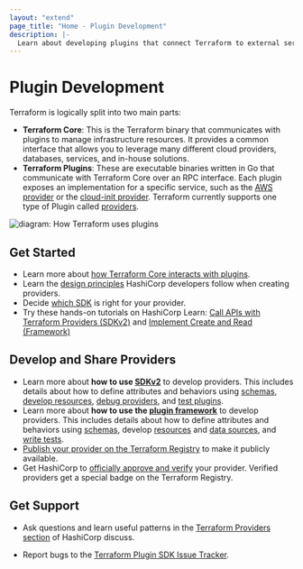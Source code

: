 ```yaml
---
layout: "extend"
page_title: "Home - Plugin Development"
description: |-
  Learn about developing plugins that connect Terraform to external services.
---
```


# Plugin Development
Terraform is logically split into two main parts:

- **Terraform Core**: This is the Terraform binary that communicates with plugins to manage infrastructure resources. It provides a common interface that allows you to leverage many different cloud providers, databases, services, and in-house solutions.
- **Terraform Plugins**: These are executable binaries written in Go that communicate with Terraform Core over an RPC interface. Each plugin exposes an implementation for a specific service, such as the [AWS provider](https://registry.terraform.io/providers/hashicorp/aws/latest)
or the [cloud-init provider](https://registry.terraform.io/providers/hashicorp/cloudinit/latest/docs). Terraform currently supports one type of Plugin called [providers](/docs/language/providers/index.html).

![diagram: How Terraform uses plugins](/docs/plugin/images/terraform-plugin-overview.png)

## Get Started
- Learn more about [how Terraform Core interacts with plugins](/docs/extend/how-terraform-works.html).
- Learn the [design principles](/docs/extend/hashicorp-provider-design-principles.html) HashiCorp developers follow when creating providers.
- Decide [which SDK](/docs/plugin/which-sdk.html) is right for your provider.
- Try these hands-on tutorials on HashiCorp Learn: [Call APIs with Terraform Providers (SDKv2)](https://learn.hashicorp.com/collections/terraform/providers?utm_source=WEBSITE&utm_medium=WEB_IO&utm_offer=ARTICLE_PAGE&utm_content=DOCS) and [Implement Create and Read (Framework)](https://learn.hashicorp.com/tutorials/terraform/plugin-framework-create?in=terraform/providers)

## Develop and Share Providers
- Learn more about **how to use [SDKv2](/docs/extend/sdkv2-intro.html)** to develop providers. This includes details about how to define attributes and behaviors using [schemas](/docs/extend/schemas/index.html), [develop resources](/docs/extend/resources/index.html), [debug providers](/docs/extend/debugging.html), and [test plugins](/docs/extend/testing/index.html).
- Learn more about **how to use the [plugin framework](/docs/plugin/framework/index.html)** to develop providers. This includes details about how to define attributes and behaviors using [schemas](/docs/plugin/framework/schemas.html), develop [resources](/docs/plugin/framework/resources.html) and [data sources](/docs/plugin/framework/data-sources.html), and [write tests](/docs/plugin/framework/acctests.html).
- [Publish your provider on the Terraform Registry](/docs/registry/providers/publishing.html) to make it publicly available.
- Get HashiCorp to [officially approve and verify](/guides/terraform-provider-development-program.html) your provider. Verified providers get a special badge on the Terraform Registry.


## Get Support

- Ask questions and learn useful patterns in the [Terraform Providers section](https://discuss.hashicorp.com/c/terraform-providers/tf-plugin-sdk/43) of HashiCorp discuss.

- Report bugs to the [Terraform Plugin SDK Issue Tracker](https://github.com/hashicorp/terraform-plugin-sdk/issues).

